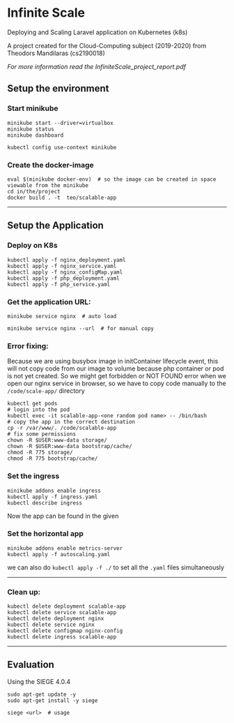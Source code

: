 # Infinite Scale 
Deploying and Scaling Laravel application on Kubernetes (k8s)

A project created for the Cloud-Computing subject (2019-2020)
from Theodors Mandilaras (cs2190018)

*For more information read the InfiniteScale_project_report.pdf*

## Setup the environment
### Start minikube

```
minikube start --driver=virtualbox
minikube status
minikube dashboard

kubectl config use-context minikube
```

### Create the docker-image

```
eval $(minikube docker-env)  # so the image can be created in space viewable from the minikube
cd in/the/project
docker build . -t  teo/scalable-app 
```

---

## Setup the Application
### Deploy on K8s

```
kubectl apply -f nginx_deployment.yaml 
kubectl apply -f nginx_service.yaml
kubectl apply -f nginx_configMap.yaml
kubectl apply -f php_deployment.yaml 
kubectl apply -f php_service.yaml
```

### Get the application URL:

```
minikube service nginx  # auto load

minikube service nginx --url  # for manual copy
```

### Error fixing: 
Because we are using busybox image in initContainer lifecycle event, this will not copy code from our image to volume because php container or pod is not yet created. So we might get forbidden or NOT FOUND error when we open our nginx service in browser, so we have to copy code manually to the `/code/scale-app/` directory

```
kubectl get pods
# login into the pod
kubectl exec -it scalable-app-<one random pod name> -- /bin/bash
# copy the app in the correct destination
cp -r /var/www/. /code/scalable-app
# fix some permissions
chown -R $USER:www-data storage/
chown -R $USER:www-data bootstrap/cache/
chmod -R 775 storage/
chmod -R 775 bootstrap/cache/
```

### Set the ingress

```
minikube addons enable ingress
kubectl apply -f ingress.yaml
kubectl describe ingress

```

Now the app can be found in the given <url>

### Set the horizontal app

```
minikube addons enable metrics-server
kubectl apply -f autoscaling.yaml
```

we can also do `kubectl apply -f ./` to set all the `.yaml` files simultaneously

---

### Clean up:

```
kubectl delete deployment scalable-app
kubectl delete service scalable-app
kubectl delete deployment nginx
kubectl delete service nginx
kubectl delete configmap nginx-config
kubectl delete ingress scalable-app
```

---

## Evaluation

Using the SIEGE 4.0.4
<info and setup instructions>

```
sudo apt-get update -y
sudo apt-get install -y siege

siege <url>  # usage
```

